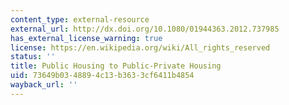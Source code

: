 ```yaml
---
content_type: external-resource
external_url: http://dx.doi.org/10.1080/01944363.2012.737985
has_external_license_warning: true
license: https://en.wikipedia.org/wiki/All_rights_reserved
status: ''
title: Public Housing to Public-Private Housing
uid: 73649b03-4889-4c13-b363-3cf6411b4854
wayback_url: ''
---
```

